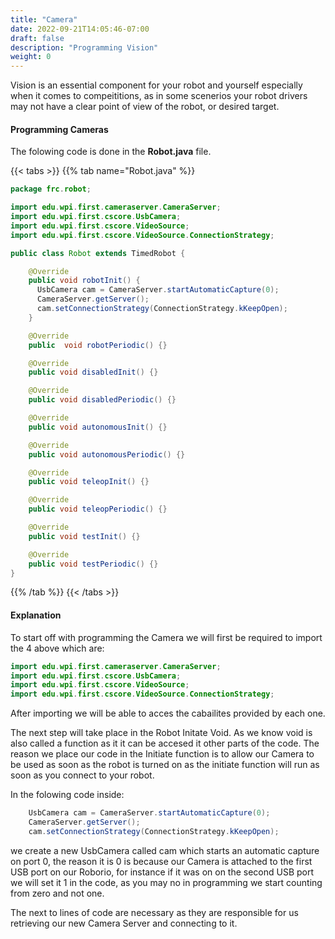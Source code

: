 ```yaml
---
title: "Camera"
date: 2022-09-21T14:05:46-07:00
draft: false
description: "Programming Vision"
weight: 0
---
```


Vision is an essential component for your robot and yourself especially when it comes to compeititions, as in some scenerios your robot drivers may not have a clear point of view of the robot, or desired target.



#### Programming Cameras

The folowing code is done in the **Robot.java** file.

{{< tabs >}}
{{% tab name="Robot.java" %}}

```java
package frc.robot;

import edu.wpi.first.cameraserver.CameraServer;
import edu.wpi.first.cscore.UsbCamera;
import edu.wpi.first.cscore.VideoSource;
import edu.wpi.first.cscore.VideoSource.ConnectionStrategy;

public class Robot extends TimedRobot {

    @Override
    public void robotInit() {
      UsbCamera cam = CameraServer.startAutomaticCapture(0);
      CameraServer.getServer();
      cam.setConnectionStrategy(ConnectionStrategy.kKeepOpen);
    }

    @Override
    public  void robotPeriodic() {}

    @Override
    public void disabledInit() {}

    @Override
    public void disabledPeriodic() {}

    @Override
    public void autonomousInit() {}

    @Override
    public void autonomousPeriodic() {}

    @Override
    public void teleopInit() {}

    @Override
    public void teleopPeriodic() {}  

    @Override
    public void testInit() {}

    @Override
    public void testPeriodic() {} 
}

```
{{% /tab %}}
{{< /tabs >}}

#### Explanation
To start off with programming the Camera we will first be required to import the 4 above which are:

``` java
import edu.wpi.first.cameraserver.CameraServer;
import edu.wpi.first.cscore.UsbCamera;
import edu.wpi.first.cscore.VideoSource;
import edu.wpi.first.cscore.VideoSource.ConnectionStrategy;
```

After importing we will be able to acces the cabailites provided by each one.    
  
The next step will take place in the Robot Initate Void. As we know void is also called a function as it it can be accesed it other parts of the code. The reason we place our code in the Initiate function is to allow our Camera to be used as soon as the robot is turned on as the initiate function will run as soon as you connect to your robot.

In the folowing code inside: 

```java
    UsbCamera cam = CameraServer.startAutomaticCapture(0);
    CameraServer.getServer();
    cam.setConnectionStrategy(ConnectionStrategy.kKeepOpen);
```
we create a new UsbCamera called cam which starts an automatic capture on port 0, the reason it is 0 is because our Camera is attached to the first USB port on our Roborio, for instance if it was on on the second USB port we will set it 1 in the code, as you may no in programming we start counting from zero and not one.  

The next to lines of code are necessary as they are responsible for us retrieving our new Camera Server and connecting to it.